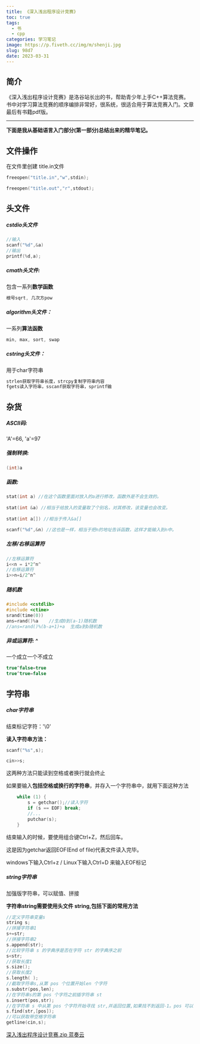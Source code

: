 ```yaml
---
title: 《深入浅出程序设计竞赛》
toc: true
tags:
  - 书
  - cpp
categories: 学习笔记
image: https://p.fiveth.cc/img/m/shenji.jpg
slug: 98d7
date: 2023-03-31
---
```


## 简介

《深入浅出程序设计竞赛》是洛谷站长出的书，帮助青少年上手C++算法竞赛。书中对学习算法竞赛的顺序编排非常好，很系统，很适合用于算法竞赛入门。文章最后有书籍pdf版。

------

**下面是我从基础语言入门部分(第一部分)总结出来的精华笔记。**

## 文件操作

在文件里创建 title.in文件

```cpp
freeopen("title.in","w",stdin);

freeopen("title.out","r",stdout);
```

## 头文件

##### cstdio头文件

```cpp
//输入
scanf("%d",&a)
//输出
printf(%d,a);
```

##### cmath头文件: 

包含一系列**数学函数**

```cpp
根号sqrt, 几次方pow
```

##### algorithm头文件：

一系列**算法函数**

```cpp
min, max, sort, swap
```

##### cstring头文件：

用于char字符串

```cpp
strlen获取字符串长度，strcpy复制字符串内容
fgets读入字符串，sscanf获取字符串，sprintf输
```

## 杂货

##### ASCII码: 

'A'=66, 'a'=97

##### 强制转换: 

```cpp
(int)a
```

##### 函数:

```cpp
stat(int a) //在这个函数里面对放入的a进行修改，函数外是不会生效的。
    
stat(int &a) //相当于给放入的变量取了个别名，对其修改，该变量也会改变。
    
stat(int a[]) //相当于传入&a[]

scanf("%d",&n) //这也是一样，相当于把n的地址告诉函数，这样才能输入到n中。
```

##### 左移/右移运算符

```cpp
//左移运算符
i<<n = i*2^n^
//右移运算符
i>>n=i/2^n^
```

##### 随机数

```cpp
#include <cstdlib>
#include <ctime>
srand(time(0))
ans=rand()%a	//生成0到(a-1)随机数
//ans=rand()%(b-a+1)+a	生成a到b随机数
```

##### 异或运算符: ^

一个成立一个不成立

```cpp
true^false=true
true^true=false
```

## 字符串

##### char字符串

结束标记字符：'\0'

**读入字符串方法：**

```cpp
scanf("%s",s);
```

```cpp
cin>>s;
```

这两种方法只能读到空格或者换行就会终止

如果要输入**包括空格或换行的字符串**，并存入一个字符串中，就用下面这种方法

```cpp
	while (1) {
		s = getchar();//读入字符
		if (s == EOF) break;
        //...
		putchar(s);
	}
```

结束输入的时候，要使用组合键Ctrl+Z，然后回车。

这是因为getchar返回EOF(End of file)代表文件读入完毕。

windows下输入Ctrl+z / Linux下输入Ctrl+D 来输入EOF标记

##### string字符串

加强版字符串，可以赋值、拼接

**字符串string需要使用头文件 string,包括下面的常用方法**

```cpp
//定义字符串变量s
string s;
//拼接字符串1
s+=str;
//拼接字符串2
s.append(str);
//比较字符串 s 的字典序是否在字符 str 的字典序之前
s<str;
//获取长度1
s.size();
//获取长度2
s.length( );
//截取字符串s,从第 pos 个位置开始len 个字符
s.substr(pos,len);
//在字符串s的第 pos 个字符之前插字符串 st
s.insert(pos,str);
//在字符串 s 中从第 pos 个字符开始寻找 str,并返回位置,如果找不到返回-1。pos 可以省略,默认值是 0。
s.find(str,[pos]);
//可以获取带空格字符串
getline(cin,s);
```



[深入浅出程序设计竞赛.zip 蓝奏云](https://kevinwu06.lanzout.com/igPpV0rpkuve)
